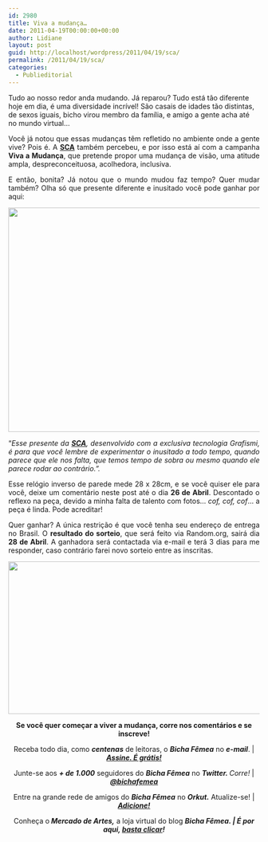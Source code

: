 ```yaml
---
id: 2980
title: Viva a mudança…
date: 2011-04-19T00:00:00+00:00
author: Lidiane
layout: post
guid: http://localhost/wordpress/2011/04/19/sca/
permalink: /2011/04/19/sca/
categories:
  - Publieditorial
---
```

Tudo ao nosso redor anda mudando. Já reparou? Tudo está tão diferente hoje em dia, é uma diversidade incrível! São casais de idades tão distintas, de sexos iguais, bicho virou membro da família, e amigo a gente acha até no mundo virtual…

<p style="text-align: justify;">
  Você já notou que essas mudanças têm refletido no ambiente onde a gente vive? Pois é. A <strong><a href="http://site.sca.com.br/site/home.html" target="_blank">SCA</a></strong> também percebeu, e por isso está aí com a campanha <strong>Viva a Mudança</strong>, que pretende propor uma mudança de visão, uma atitude ampla, despreconceituosa, acolhedora, inclusiva.
</p>

<!--more-->

<p style="text-align: justify;">
  E então, bonita? Já notou que o mundo mudou faz tempo? Quer mudar também? Olha só que presente diferente e inusitado você pode ganhar por aqui:
</p>

[<img class="alignnone size-full wp-image-6259" title="Relógio Inverso" src="http://www.trololodemulher.com.br/blog/wp-content/uploads/2011/04/Relogio-Inverso.jpg" alt="" width="600" height="450" />](http://www.trololodemulher.com.br/blog/wp-content/uploads/2011/04/Relogio-Inverso.jpg)

<p style="text-align: justify;">
  “<em>Esse presente da <strong><a href="http://site.sca.com.br/site/home.html" target="_blank">SCA</a></strong>, desenvolvido com a exclusiva tecnologia Grafismi, é para que você lembre de experimentar o inusitado a todo tempo, quando parece que ele nos falta, que temos tempo de sobra ou mesmo quando ele parece rodar ao contrário.”.</em>
</p>

<p style="text-align: justify;">
  Esse relógio inverso de parede mede 28 x 28cm, e se você quiser ele para você, deixe um comentário neste post até o dia <strong>26 de Abril</strong>. Descontado o reflexo na peça, devido a minha falta de talento com fotos… <em>cof, cof, cof</em>… a peça é linda. Pode acreditar!
</p>

<p style="text-align: justify;">
  Quer ganhar? A única restrição é que você tenha seu endereço de entrega no Brasil. O <strong>resultado do sorteio</strong>, que será feito via Random.org, sairá dia<strong> 28 de Abril</strong>. A ganhadora será contactada via e-mail e terá 3 dias para me responder, caso contrário farei novo sorteio entre as inscritas.
</p>

<p style="text-align: center;">
  <a href="http://www.trololodemulher.com.br/blog/wp-content/uploads/2011/04/SCA-Viva-a-Mudanca.jpg"><img class="alignnone size-full wp-image-6260" title="SCA - Viva a Mudança" src="http://www.trololodemulher.com.br/blog/wp-content/uploads/2011/04/SCA-Viva-a-Mudanca.jpg" alt="" width="600" height="306" /></a>
</p>

<p style="text-align: center;">
  <strong>Se você quer começar a viver a mudança, corre nos comentários e se inscreve!</strong>
</p>

<p style="text-align: center;">
  Receba todo dia, como <strong><em>centenas</em></strong> de leitoras, o <strong><em>Bicha Fêmea</em></strong> no <strong><em>e-mail</em></strong>. | <strong><em><a href="http://feedburner.google.com/fb/a/mailverify?uri=blogbichafemea&loc=pt_BR">Assine. É grátis!</a></em></strong>
</p>

<p style="text-align: center;">
  Junte-se aos <strong><em>+ de 1.000</em></strong> seguidores do <strong><em>Bicha Fêmea</em></strong> no <em><strong>Twitter. </strong>Corre!</em> | <strong><em><a href="http://twitter.com/bichafemea">@bichafemea</a></em></strong>
</p>

<p style="text-align: center;">
  Entre na grande rede de amigos do <strong><em>Bicha Fêmea</em></strong> no <strong><em>Orkut.</em></strong> Atualize-se! | <strong><em><a href="http://www.orkut.com.br/Main#Profile?uid=5161612886294499900">Adicione!</a></em></strong>
</p>

<p style="text-align: center;">
  Conheça o<strong><em> Mercado de Artes,</em></strong> a loja virtual do blog <strong><em>Bicha Fêmea. | É por aqui, </em></strong><a href="http://www.trololodemulher.com.br/loja/"><strong><em>basta clicar</em></strong></a><strong><em>!</em></strong>
</p>